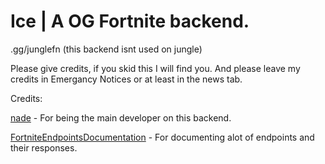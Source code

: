 # Ice | A OG Fortnite backend.

.gg/junglefn (this backend isnt used on jungle)

Please give credits, if you skid this I will find you.
And please leave my credits in Emergancy Notices or at least in the news tab.

Credits:

[nade](https://github.com/gn1e) - For being the main developer on this backend.

[FortniteEndpointsDocumentation](https://github.com/LeleDerGrasshalmi/FortniteEndpointsDocumentation) - For documenting alot of endpoints and their responses.
